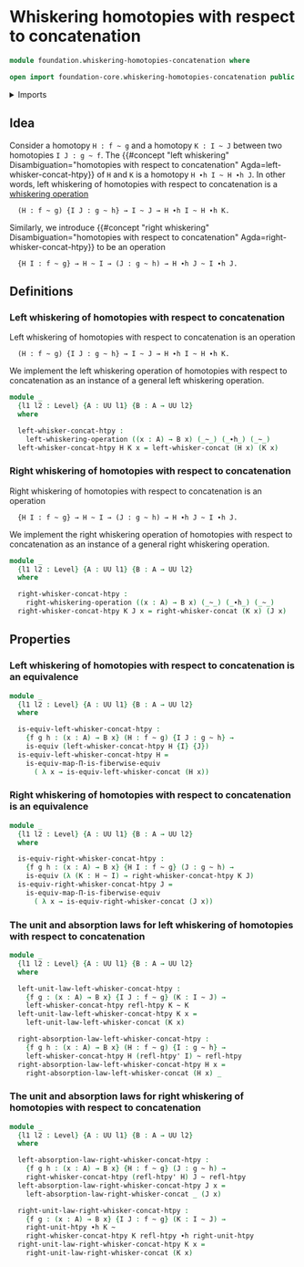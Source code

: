 # Whiskering homotopies with respect to concatenation

```agda
module foundation.whiskering-homotopies-concatenation where

open import foundation-core.whiskering-homotopies-concatenation public
```

<details><summary>Imports</summary>

```agda
open import foundation.functoriality-dependent-function-types
open import foundation.universe-levels
open import foundation.whiskering-identifications-concatenation
open import foundation.whiskering-operations

open import foundation-core.equivalences
open import foundation-core.homotopies
```

</details>

## Idea

Consider a homotopy `H : f ~ g` and a homotopy `K : I ~ J` between two
homotopies `I J : g ~ f`. The
{{#concept "left whiskering" Disambiguation="homotopies with respect to concatenation" Agda=left-whisker-concat-htpy}}
of `H` and `K` is a homotopy `H ∙h I ~ H ∙h J`. In other words, left whiskering
of homotopies with respect to concatenation is a
[whiskering operation](foundation.whiskering-operations.md)

```text
  (H : f ~ g) {I J : g ~ h} → I ~ J → H ∙h I ~ H ∙h K.
```

Similarly, we introduce
{{#concept "right whiskering" Disambiguation="homotopies with respect to concatenation" Agda=right-whisker-concat-htpy}}
to be an operation

```text
  {H I : f ~ g} → H ~ I → (J : g ~ h) → H ∙h J ~ I ∙h J.
```

## Definitions

### Left whiskering of homotopies with respect to concatenation

Left whiskering of homotopies with respect to concatenation is an operation

```text
  (H : f ~ g) {I J : g ~ h} → I ~ J → H ∙h I ~ H ∙h K.
```

We implement the left whiskering operation of homotopies with respect to
concatenation as an instance of a general left whiskering operation.

```agda
module _
  {l1 l2 : Level} {A : UU l1} {B : A → UU l2}
  where

  left-whisker-concat-htpy :
    left-whiskering-operation ((x : A) → B x) (_~_) (_∙h_) (_~_)
  left-whisker-concat-htpy H K x = left-whisker-concat (H x) (K x)
```

### Right whiskering of homotopies with respect to concatenation

Right whiskering of homotopies with respect to concatenation is an operation

```text
  {H I : f ~ g} → H ~ I → (J : g ~ h) → H ∙h J ~ I ∙h J.
```

We implement the right whiskering operation of homotopies with respect to
concatenation as an instance of a general right whiskering operation.

```agda
module _
  {l1 l2 : Level} {A : UU l1} {B : A → UU l2}
  where

  right-whisker-concat-htpy :
    right-whiskering-operation ((x : A) → B x) (_~_) (_∙h_) (_~_)
  right-whisker-concat-htpy K J x = right-whisker-concat (K x) (J x)
```

## Properties

### Left whiskering of homotopies with respect to concatenation is an equivalence

```agda
module _
  {l1 l2 : Level} {A : UU l1} {B : A → UU l2}
  where

  is-equiv-left-whisker-concat-htpy :
    {f g h : (x : A) → B x} (H : f ~ g) {I J : g ~ h} →
    is-equiv (left-whisker-concat-htpy H {I} {J})
  is-equiv-left-whisker-concat-htpy H =
    is-equiv-map-Π-is-fiberwise-equiv
      ( λ x → is-equiv-left-whisker-concat (H x))
```

### Right whiskering of homotopies with respect to concatenation is an equivalence

```agda
module _
  {l1 l2 : Level} {A : UU l1} {B : A → UU l2}
  where

  is-equiv-right-whisker-concat-htpy :
    {f g h : (x : A) → B x} {H I : f ~ g} (J : g ~ h) →
    is-equiv (λ (K : H ~ I) → right-whisker-concat-htpy K J)
  is-equiv-right-whisker-concat-htpy J =
    is-equiv-map-Π-is-fiberwise-equiv
      ( λ x → is-equiv-right-whisker-concat (J x))
```

### The unit and absorption laws for left whiskering of homotopies with respect to concatenation

```agda
module _
  {l1 l2 : Level} {A : UU l1} {B : A → UU l2}
  where

  left-unit-law-left-whisker-concat-htpy :
    {f g : (x : A) → B x} {I J : f ~ g} (K : I ~ J) →
    left-whisker-concat-htpy refl-htpy K ~ K
  left-unit-law-left-whisker-concat-htpy K x =
    left-unit-law-left-whisker-concat (K x)

  right-absorption-law-left-whisker-concat-htpy :
    {f g h : (x : A) → B x} (H : f ~ g) {I : g ~ h} →
    left-whisker-concat-htpy H (refl-htpy' I) ~ refl-htpy
  right-absorption-law-left-whisker-concat-htpy H x =
    right-absorption-law-left-whisker-concat (H x) _
```

### The unit and absorption laws for right whiskering of homotopies with respect to concatenation

```agda
module _
  {l1 l2 : Level} {A : UU l1} {B : A → UU l2}
  where

  left-absorption-law-right-whisker-concat-htpy :
    {f g h : (x : A) → B x} {H : f ~ g} (J : g ~ h) →
    right-whisker-concat-htpy (refl-htpy' H) J ~ refl-htpy
  left-absorption-law-right-whisker-concat-htpy J x =
    left-absorption-law-right-whisker-concat _ (J x)

  right-unit-law-right-whisker-concat-htpy :
    {f g : (x : A) → B x} {I J : f ~ g} (K : I ~ J) →
    right-unit-htpy ∙h K ~
    right-whisker-concat-htpy K refl-htpy ∙h right-unit-htpy
  right-unit-law-right-whisker-concat-htpy K x =
    right-unit-law-right-whisker-concat (K x)
```

